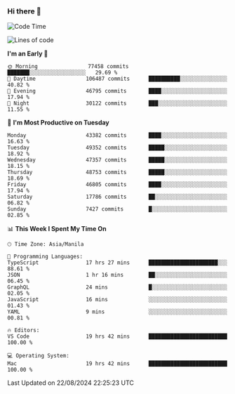 ### Hi there 👋

<!--START_SECTION:waka-->
![Code Time](http://img.shields.io/badge/Code%20Time-5%2C469%20hrs%2039%20mins-blue)

![Lines of code](https://img.shields.io/badge/From%20Hello%20World%20I%27ve%20Written-117.2%20million%20lines%20of%20code-blue)

**I'm an Early 🐤** 

```text
🌞 Morning                77458 commits       ███████░░░░░░░░░░░░░░░░░░   29.69 % 
🌆 Daytime                106487 commits      ██████████░░░░░░░░░░░░░░░   40.82 % 
🌃 Evening                46795 commits       ████░░░░░░░░░░░░░░░░░░░░░   17.94 % 
🌙 Night                  30122 commits       ███░░░░░░░░░░░░░░░░░░░░░░   11.55 % 
```
📅 **I'm Most Productive on Tuesday** 

```text
Monday                   43382 commits       ████░░░░░░░░░░░░░░░░░░░░░   16.63 % 
Tuesday                  49352 commits       █████░░░░░░░░░░░░░░░░░░░░   18.92 % 
Wednesday                47357 commits       █████░░░░░░░░░░░░░░░░░░░░   18.15 % 
Thursday                 48753 commits       █████░░░░░░░░░░░░░░░░░░░░   18.69 % 
Friday                   46805 commits       ████░░░░░░░░░░░░░░░░░░░░░   17.94 % 
Saturday                 17786 commits       ██░░░░░░░░░░░░░░░░░░░░░░░   06.82 % 
Sunday                   7427 commits        █░░░░░░░░░░░░░░░░░░░░░░░░   02.85 % 
```


📊 **This Week I Spent My Time On** 

```text
🕑︎ Time Zone: Asia/Manila

💬 Programming Languages: 
TypeScript               17 hrs 27 mins      ██████████████████████░░░   88.61 % 
JSON                     1 hr 16 mins        ██░░░░░░░░░░░░░░░░░░░░░░░   06.45 % 
GraphQL                  24 mins             █░░░░░░░░░░░░░░░░░░░░░░░░   02.05 % 
JavaScript               16 mins             ░░░░░░░░░░░░░░░░░░░░░░░░░   01.43 % 
YAML                     9 mins              ░░░░░░░░░░░░░░░░░░░░░░░░░   00.81 % 

🔥 Editors: 
VS Code                  19 hrs 42 mins      █████████████████████████   100.00 % 

💻 Operating System: 
Mac                      19 hrs 42 mins      █████████████████████████   100.00 % 
```


 Last Updated on 22/08/2024 22:25:23 UTC
<!--END_SECTION:waka-->


<!--
**rad182/rad182** is a ✨ _special_ ✨ repository because its `README.md` (this file) appears on your GitHub profile.

Here are some ideas to get you started:

- 🔭 I’m currently working on ...
- 🌱 I’m currently learning ...
- 👯 I’m looking to collaborate on ...
- 🤔 I’m looking for help with ...
- 💬 Ask me about ...
- 📫 How to reach me: ...
- 😄 Pronouns: ...
- ⚡ Fun fact: ...
-->
